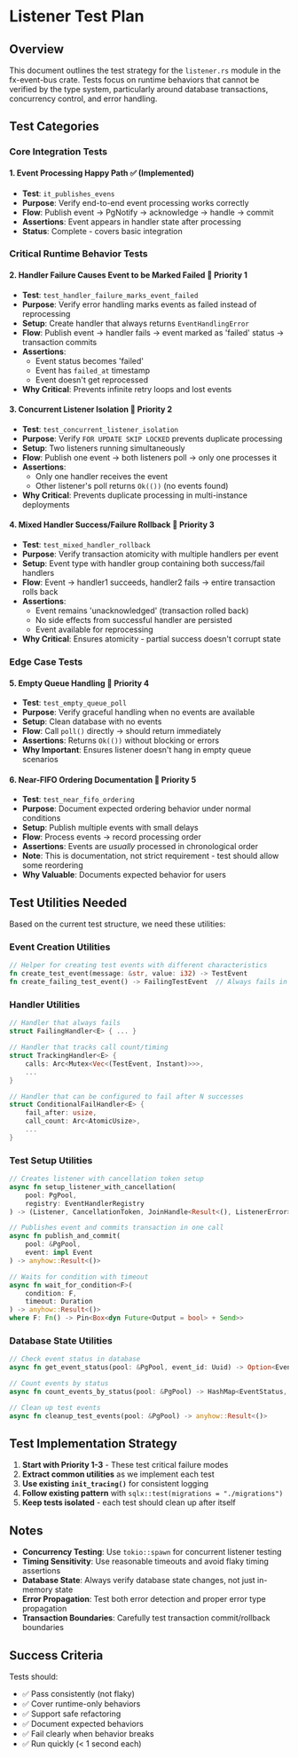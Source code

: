 # Listener Test Plan

## Overview
This document outlines the test strategy for the `listener.rs` module in the fx-event-bus crate. Tests focus on runtime behaviors that cannot be verified by the type system, particularly around database transactions, concurrency control, and error handling.

## Test Categories

### Core Integration Tests

#### 1. Event Processing Happy Path ✅ (Implemented)
- **Test**: `it_publishes_evens` 
- **Purpose**: Verify end-to-end event processing works correctly
- **Flow**: Publish event → PgNotify → acknowledge → handle → commit
- **Assertions**: Event appears in handler state after processing
- **Status**: Complete - covers basic integration

### Critical Runtime Behavior Tests

#### 2. Handler Failure Causes Event to be Marked Failed 🎯 Priority 1
- **Test**: `test_handler_failure_marks_event_failed`
- **Purpose**: Verify error handling marks events as failed instead of reprocessing
- **Setup**: Create handler that always returns `EventHandlingError`
- **Flow**: Publish event → handler fails → event marked as 'failed' status → transaction commits
- **Assertions**: 
  - Event status becomes 'failed'
  - Event has `failed_at` timestamp
  - Event doesn't get reprocessed
- **Why Critical**: Prevents infinite retry loops and lost events

#### 3. Concurrent Listener Isolation 🎯 Priority 2  
- **Test**: `test_concurrent_listener_isolation`
- **Purpose**: Verify `FOR UPDATE SKIP LOCKED` prevents duplicate processing
- **Setup**: Two listeners running simultaneously
- **Flow**: Publish one event → both listeners poll → only one processes it
- **Assertions**:
  - Only one handler receives the event
  - Other listener's poll returns `Ok(())` (no events found)
- **Why Critical**: Prevents duplicate processing in multi-instance deployments

#### 4. Mixed Handler Success/Failure Rollback 🎯 Priority 3
- **Test**: `test_mixed_handler_rollback`
- **Purpose**: Verify transaction atomicity with multiple handlers per event
- **Setup**: Event type with handler group containing both success/fail handlers
- **Flow**: Event → handler1 succeeds, handler2 fails → entire transaction rolls back
- **Assertions**:
  - Event remains 'unacknowledged' (transaction rolled back)
  - No side effects from successful handler are persisted
  - Event available for reprocessing
- **Why Critical**: Ensures atomicity - partial success doesn't corrupt state

### Edge Case Tests

#### 5. Empty Queue Handling 🔄 Priority 4
- **Test**: `test_empty_queue_poll`
- **Purpose**: Verify graceful handling when no events are available
- **Setup**: Clean database with no events
- **Flow**: Call `poll()` directly → should return immediately
- **Assertions**: Returns `Ok(())` without blocking or errors
- **Why Important**: Ensures listener doesn't hang in empty queue scenarios

#### 6. Near-FIFO Ordering Documentation 📝 Priority 5
- **Test**: `test_near_fifo_ordering`
- **Purpose**: Document expected ordering behavior under normal conditions
- **Setup**: Publish multiple events with small delays
- **Flow**: Process events → record processing order
- **Assertions**: Events are *usually* processed in chronological order
- **Note**: This is documentation, not strict requirement - test should allow some reordering
- **Why Valuable**: Documents expected behavior for users

## Test Utilities Needed

Based on the current test structure, we need these utilities:

### Event Creation Utilities
```rust
// Helper for creating test events with different characteristics
fn create_test_event(message: &str, value: i32) -> TestEvent
fn create_failing_test_event() -> FailingTestEvent  // Always fails in handler
```

### Handler Utilities  
```rust
// Handler that always fails
struct FailingHandler<E> { ... }

// Handler that tracks call count/timing
struct TrackingHandler<E> {
    calls: Arc<Mutex<Vec<(TestEvent, Instant)>>>,
    ...
}

// Handler that can be configured to fail after N successes
struct ConditionalFailHandler<E> {
    fail_after: usize,
    call_count: Arc<AtomicUsize>,
    ...
}
```

### Test Setup Utilities
```rust
// Creates listener with cancellation token setup
async fn setup_listener_with_cancellation(
    pool: PgPool, 
    registry: EventHandlerRegistry
) -> (Listener, CancellationToken, JoinHandle<Result<(), ListenerError>>)

// Publishes event and commits transaction in one call
async fn publish_and_commit(
    pool: &PgPool, 
    event: impl Event
) -> anyhow::Result<()>

// Waits for condition with timeout
async fn wait_for_condition<F>(
    condition: F, 
    timeout: Duration
) -> anyhow::Result<()>
where F: Fn() -> Pin<Box<dyn Future<Output = bool> + Send>>
```

### Database State Utilities
```rust
// Check event status in database
async fn get_event_status(pool: &PgPool, event_id: Uuid) -> Option<EventStatus>

// Count events by status  
async fn count_events_by_status(pool: &PgPool) -> HashMap<EventStatus, i64>

// Clean up test events
async fn cleanup_test_events(pool: &PgPool) -> anyhow::Result<()>
```

## Test Implementation Strategy

1. **Start with Priority 1-3** - These test critical failure modes
2. **Extract common utilities** as we implement each test
3. **Use existing `init_tracing()`** for consistent logging
4. **Follow existing pattern** with `sqlx::test(migrations = "./migrations")`
5. **Keep tests isolated** - each test should clean up after itself

## Notes

- **Concurrency Testing**: Use `tokio::spawn` for concurrent listener testing
- **Timing Sensitivity**: Use reasonable timeouts and avoid flaky timing assertions  
- **Database State**: Always verify database state changes, not just in-memory state
- **Error Propagation**: Test both error detection and proper error type propagation
- **Transaction Boundaries**: Carefully test transaction commit/rollback boundaries

## Success Criteria

Tests should:
- ✅ Pass consistently (not flaky)
- ✅ Cover runtime-only behaviors  
- ✅ Support safe refactoring
- ✅ Document expected behaviors
- ✅ Fail clearly when behavior breaks
- ✅ Run quickly (< 1 second each)